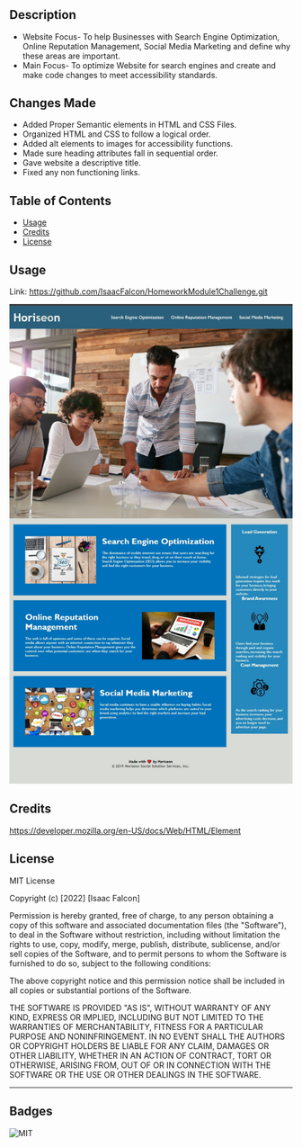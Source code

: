 # <Horiseon Marketing Project>

## Description

- Website Focus- To help Businesses with Search Engine Optimization, Online Reputation Management, Social Media Marketing and define why these areas are important.
- Main Focus- To optimize Website for search engines and create and make code changes to meet accessibility    standards.

## Changes Made

- Added Proper Semantic elements in HTML and CSS Files.
- Organized HTML and CSS to follow a logical order.
- Added alt elements to images for accessibility functions.
- Made sure heading attributes fall in sequential order.
- Gave website a descriptive title.
- Fixed any non functioning links.

## Table of Contents

- [Usage](#usage)
- [Credits](#credits)
- [License](#license)

## Usage

Link: https://github.com/IsaacFalcon/HomeworkModule1Challenge.git 

![alt Website Screenshot](assets/images/horiseonwebsitepreview.jpg)

## Credits

https://developer.mozilla.org/en-US/docs/Web/HTML/Element


## License

MIT License

Copyright (c) [2022] [Isaac Falcon]

Permission is hereby granted, free of charge, to any person obtaining a copy
of this software and associated documentation files (the "Software"), to deal
in the Software without restriction, including without limitation the rights
to use, copy, modify, merge, publish, distribute, sublicense, and/or sell
copies of the Software, and to permit persons to whom the Software is
furnished to do so, subject to the following conditions:

The above copyright notice and this permission notice shall be included in all
copies or substantial portions of the Software.

THE SOFTWARE IS PROVIDED "AS IS", WITHOUT WARRANTY OF ANY KIND, EXPRESS OR
IMPLIED, INCLUDING BUT NOT LIMITED TO THE WARRANTIES OF MERCHANTABILITY,
FITNESS FOR A PARTICULAR PURPOSE AND NONINFRINGEMENT. IN NO EVENT SHALL THE
AUTHORS OR COPYRIGHT HOLDERS BE LIABLE FOR ANY CLAIM, DAMAGES OR OTHER
LIABILITY, WHETHER IN AN ACTION OF CONTRACT, TORT OR OTHERWISE, ARISING FROM,
OUT OF OR IN CONNECTION WITH THE SOFTWARE OR THE USE OR OTHER DEALINGS IN THE
SOFTWARE.

---

## Badges

![MIT](https://img.shields.io/apm/l/vim-mode)

